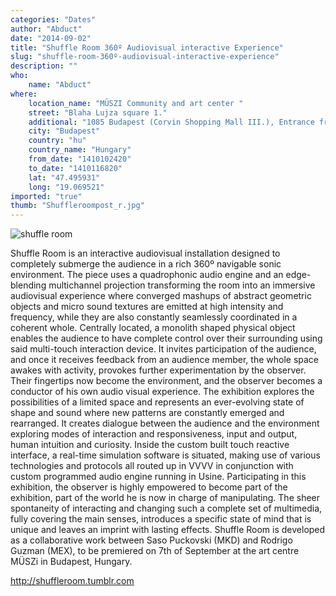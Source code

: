 ```yaml
---
categories: "Dates"
author: "Abduct"
date: "2014-09-02"
title: "Shuffle Room 360º Audiovisual interactive Experience"
slug: "shuffle-room-360º-audiovisual-interactive-experience"
description: ""
who: 
    name: "Abduct"
where: 
    location_name: "MÜSZI Community and art center "
    street: "Blaha Lujza square 1."
    additional: "1085 Budapest (Corvin Shopping Mall III.), Entrance from the Somogyi Bèla, big green door With muszi logo, Ring the bell if the door is closed"
    city: "Budapest"
    country: "hu"
    country_name: "Hungary"
    from_date: "1410102420"
    to_date: "1410116820"
    lat: "47.495931"
    long: "19.069521"
imported: "true"
thumb: "Shuffleroompost_r.jpg"
---
```




![shuffle room](Shuffleroompost_r.jpg) 

Shuffle Room is an interactive audiovisual installation designed to completely submerge the audience in a rich 360º navigable sonic environment.
The piece uses a quadrophonic audio engine and an edge-blending multichannel projection transforming the room into an immersive audiovisual experience where converged mashups of abstract geometric objects and micro sound textures are emitted at high intensity and frequency, while they are also constantly seamlessly coordinated in a coherent whole.
Centrally located, a monolith shaped physical object enables the audience to have complete control over their surrounding using said multi-touch interaction device. It invites participation of the audience, and once it receives feedback from an audience member, the whole space awakes with activity, provokes further experimentation by the observer. Their fingertips now become the environment, and the observer becomes a conductor of his own audio visual experience.
The exhibition explores the possibilities of a limited space and represents an ever-evolving state of shape and sound where new patterns are constantly emerged and rearranged. It creates dialogue between the audience and the environment exploring modes of interaction and responsiveness, input and output, human intuition and curiosity. 
Inside the custom built touch reactive interface, a real-time simulation software is situated, making use of various technologies and protocols all routed up in VVVV in conjunction with custom programmed audio engine running in Usine. 
Participating in this exhibition, the observer is highly empowered to become part of the exhibition, part of the world he is now in charge of manipulating. The sheer spontaneity of interacting and changing such a complete set of multimedia, fully covering the main senses, introduces a specific state of mind that is unique and leaves an imprint with lasting effects. 
Shuffle Room is developed as a collaborative work between Saso Puckovski (MKD) and Rodrigo Guzman (MEX), to be premiered on 7th of September at the art centre MÜSZi in Budapest, Hungary. 

http://shuffleroom.tumblr.com

